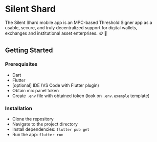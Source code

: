 # Silent Shard

The Silent Shard mobile app is an MPC-based Threshold Signer app as a usable, secure, and truly decentralized support for digital wallets, exchanges and institutional asset enterprises. :coin: :closed_lock_with_key:

## Getting Started
### Prerequisites
- Dart
- Flutter
- [optional] IDE (VS Code with Flutter plugin)
- Obtain mix panel token
- Create `.env` file with obtained token (look on `.env.example` template) 

### Installation
- Clone the repository
- Navigate to the project directory
- Install dependencies: `flutter pub get`
- Run the app: `flutter run`
